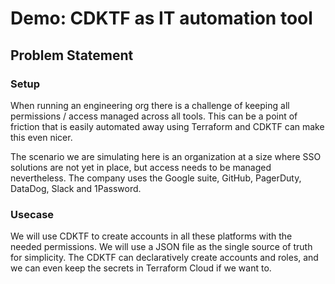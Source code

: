 # Demo: CDKTF as IT automation tool

## Problem Statement

### Setup

When running an engineering org there is a challenge of keeping all permissions / access managed across all tools. This can be a point of friction that is easily automated away using Terraform and CDKTF can make this even nicer.

The scenario we are simulating here is an organization at a size where SSO solutions are not yet in place, but access needs to be managed nevertheless. The company uses the Google suite, GitHub, PagerDuty, DataDog, Slack and 1Password.

### Usecase

We will use CDKTF to create accounts in all these platforms with the needed permissions. We will use a JSON file as the single source of truth for simplicity.
The CDKTF can declaratively create accounts and roles, and we can even keep the secrets in Terraform Cloud if we want to.
